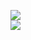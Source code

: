 [![](https://img.shields.io/badge/Made%20With-Github%20Spray-lightgrey.svg?style=for-the-badge&logo=github)](https://github.com/Annihil/github-spray#5598)  
[![](https://i.imgur.com/2DrTn0Z.gif)](https://github.com/Annihil/github-spray)